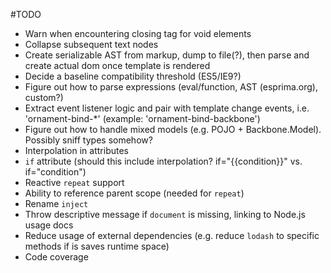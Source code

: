 #TODO
* Warn when encountering closing tag for void elements
* Collapse subsequent text nodes
* Create serializable AST from markup, dump to file(?), then parse and create actual dom once template is rendered
* Decide a baseline compatibility threshold (ES5/IE9?)
* Figure out how to parse expressions (eval/function, AST (esprima.org), custom?)
* Extract event listener logic and pair with template change events, i.e. 'ornament-bind-*' (example: 'ornament-bind-backbone')
* Figure out how to handle mixed models (e.g. POJO + Backbone.Model). Possibly sniff types somehow?
* Interpolation in attributes
* `if` attribute (should this include interpolation? if="{{condition}}" vs. if="condition")
* Reactive `repeat` support
* Ability to reference parent scope (needed for `repeat`)
* Rename `inject`
* Throw descriptive message if `document` is missing, linking to Node.js usage docs
* Reduce usage of external dependencies (e.g. reduce `lodash` to specific methods if is saves runtime space)
* Code coverage